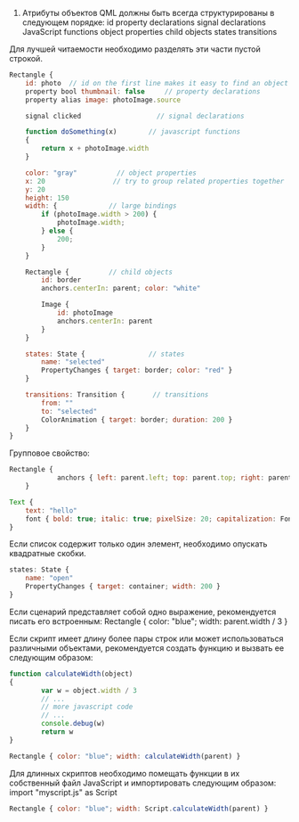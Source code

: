 1. Атрибуты объектов QML должны быть всегда структурированы в следующем порядке:
   	id
   	property declarations
   	signal declarations
   	JavaScript functions
   	object properties
   	child objects
   	states
   	transitions


Для лучшей читаемости необходимо разделять эти части пустой строкой.
	

```js
Rectangle {
    id: photo  // id on the first line makes it easy to find an object
    property bool thumbnail: false     // property declarations
    property alias image: photoImage.source

    signal clicked                   // signal declarations

    function doSomething(x)        // javascript functions
    {
        return x + photoImage.width
    }

    color: "gray"          // object properties
    x: 20                 // try to group related properties together
    y: 20
    height: 150
    width: {             // large bindings
        if (photoImage.width > 200) {
            photoImage.width;
        } else {
            200;
        }
    }

    Rectangle {          // child objects
        id: border
        anchors.centerIn: parent; color: "white"

        Image {
            id: photoImage
            anchors.centerIn: parent
        }
    }

    states: State {                // states
        name: "selected"
        PropertyChanges { target: border; color: "red" }
    }

    transitions: Transition {       // transitions
        from: ""
        to: "selected"
        ColorAnimation { target: border; duration: 200 }
    }
}
```

Групповое свойство:
	

```js
Rectangle {
    	    anchors { left: parent.left; top: parent.top; right: parent.right; leftMargin: 20 }
	}
```



```js
Text {
	text: "hello"
	font { bold: true; italic: true; pixelSize: 20; capitalization: Font.AllUppercase }
}
```

Если список содержит только один элемент, необходимо опускать квадратные скобки.

```js
states: State {
    name: "open"
    PropertyChanges { target: container; width: 200 }
}
```

Если сценарий представляет собой одно выражение, рекомендуется писать его встроенным:
	Rectangle { color: "blue"; width: parent.width / 3 }

Если скрипт имеет длину более пары строк или может использоваться различными объектами, рекомендуется создать функцию и вызвать ее следующим образом:

```js
function calculateWidth(object)
{
	    var w = object.width / 3
	    // ...
	    // more javascript code
	    // ...
	    console.debug(w)
	    return w
}

Rectangle { color: "blue"; width: calculateWidth(parent) }
```

Для длинных скриптов необходимо помещать функции в их собственный файл JavaScript и импортировать следующим образом:
	import "myscript.js" as Script

```js
Rectangle { color: "blue"; width: Script.calculateWidth(parent) }
```
